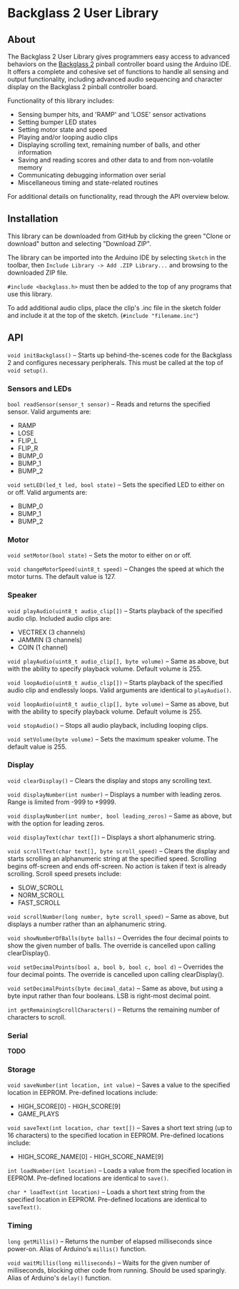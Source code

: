 # Backglass 2 User Library

## About

The Backglass 2 User Library gives programmers easy access to advanced behaviors on the [Backglass 2](https://github.com/AESTHET1C/Backglass-2/) pinball controller board using the Arduino IDE. It offers a complete and cohesive set of functions to handle all sensing and output functionality, including advanced audio sequencing and character display on the Backglass 2 pinball controller board.

Functionality of this library includes:

* Sensing bumper hits, and 'RAMP' and 'LOSE' sensor activations
* Setting bumper LED states
* Setting motor state and speed
* Playing and/or looping audio clips
* Displaying scrolling text, remaining number of balls, and other information
* Saving and reading scores and other data to and from non-volatile memory
* Communicating debugging information over serial
* Miscellaneous timing and state-related routines

For additional details on functionality, read through the API overview below.

## Installation

This library can be downloaded from GitHub by clicking the green "Clone or download" button and selecting "Download ZIP".

The library can be imported into the Arduino IDE by selecting `Sketch` in the toolbar, then `Include Library -> Add .ZIP Library...` and browsing to the downloaded ZIP file.

`#include <backglass.h>` must then be added to the top of any programs that use this library.

To add additional audio clips, place the clip's .inc file in the sketch folder and include it at the top of the sketch. (`#include "filename.inc"`)

## API

`void initBackglass()` – Starts up behind-the-scenes code for the Backglass 2 and configures necessary peripherals. This must be called at the top of `void setup()`.

### Sensors and LEDs

`bool readSensor(sensor_t sensor)` – Reads and returns the specified sensor. Valid arguments are:

* RAMP
* LOSE
* FLIP_L
* FLIP_R
* BUMP_0
* BUMP_1
* BUMP_2

`void setLED(led_t led, bool state)` – Sets the specified LED to either on or off. Valid arguments are:

* BUMP_0
* BUMP_1
* BUMP_2

### Motor

`void setMotor(bool state)` – Sets the motor to either on or off.

`void changeMotorSpeed(uint8_t speed)` – Changes the speed at which the motor turns. The default value is 127.

### Speaker

`void playAudio(uint8_t audio_clip[])` – Starts playback of the specified audio clip. Included audio clips are:

* VECTREX (3 channels)
* JAMMIN (3 channels)
* COIN (1 channel)

`void playAudio(uint8_t audio_clip[], byte volume)` – Same as above, but with the ability to specify playback volume. Default volume is 255.

`void loopAudio(uint8_t audio_clip[])` – Starts playback of the specified audio clip and endlessly loops. Valid arguments are identical to `playAudio()`.

`void loopAudio(uint8_t audio_clip[], byte volume)` – Same as above, but with the ability to specify playback volume. Default volume is 255.

`void stopAudio()` – Stops all audio playback, including looping clips.

`void setVolume(byte volume)` – Sets the maximum speaker volume. The default value is 255.

### Display

`void clearDisplay()` – Clears the display and stops any scrolling text.

`void displayNumber(int number)` – Displays a number with leading zeros. Range is limited from -999 to +9999.

`void displayNumber(int number, bool leading_zeros)` – Same as above, but with the option for leading zeros.

`void displayText(char text[])` – Displays a short alphanumeric string.

`void scrollText(char text[], byte scroll_speed)` – Clears the display and starts scrolling an alphanumeric string at the specified speed. Scrolling begins off-screen and ends off-screen. No action is taken if text is already scrolling. Scroll speed presets include:

* SLOW_SCROLL
* NORM_SCROLL
* FAST_SCROLL

`void scrollNumber(long number, byte scroll_speed)` – Same as above, but displays a number rather than an alphanumeric string.

`void showNumberOfBalls(byte balls)` – Overrides the four decimal points to show the given number of balls. The override is cancelled upon calling clearDisplay().

`void setDecimalPoints(bool a, bool b, bool c, bool d)` – Overrides the four decimal points. The override is cancelled upon calling clearDisplay().

`void setDecimalPoints(byte decimal_data)` – Same as above, but using a byte input rather than four booleans. LSB is right-most decimal point.

`int getRemainingScrollCharacters()` – Returns the remaining number of characters to scroll.

### Serial

**TODO**

### Storage

`void saveNumber(int location, int value)` – Saves a value to the specified location in EEPROM. Pre-defined locations include:

* HIGH_SCORE[0] - HIGH_SCORE[9]
* GAME_PLAYS

`void saveText(int location, char text[])` – Saves a short text string (up to 16 characters) to the specified location in EEPROM. Pre-defined locations include:

* HIGH_SCORE_NAME[0] - HIGH_SCORE_NAME[9]

`int loadNumber(int location)` – Loads a value from the specified location in EEPROM. Pre-defined locations are identical to `save()`.

`char * loadText(int location)` – Loads a short text string from the specified location in EEPROM. Pre-defined locations are identical to `saveText()`.

### Timing

`long getMillis()` – Returns the number of elapsed milliseconds since power-on. Alias of Arduino's `millis()` function.

`void waitMillis(long milliseconds)` – Waits for the given number of milliseconds, blocking other code from running. Should be used sparingly. Alias of Arduino's `delay()` function.
